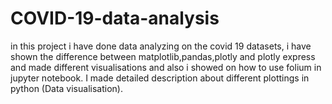 # COVID-19-data-analysis
in this project i have done data analyzing on the covid 19 datasets, i have shown the difference between matplotlib,pandas,plotly and plotly express and made different visualisations and also i showed on how to use folium in jupyter notebook. I made detailed description about different plottings in python (Data visualisation).
